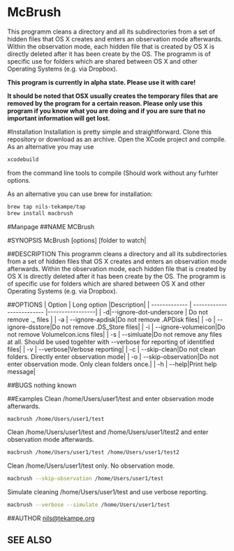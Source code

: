 # McBrush
This programm cleans a directory and all its subdirectories from a set of hidden files that OS X creates and enters an observation mode afterwards. Within the observation mode, each hidden file that is created by OS X is directly deleted after it has been create by the OS.
The programm is of specific use for folders which are shared between OS X and other Operating Systems (e.g. via Dropbox).

**This program is currently in alpha state. Please use it with care!**

**It should be noted that OSX usually creates the temporary files that are removed by the program for a certain reason. Please only use this program if you know what you are doing and if you are sure that no important information will get lost.**

#Installation
Installation is pretty simple and straightforward. Clone this repository or download as an archive. Open the XCode project and compile. As an alternative you may use
```bash
xcodebuild
```
from the command line tools to compile (Should work without any furhter options. 

As an alternative you can use brew for installation:
```bash
brew tap nils-tekampe/tap
brew install macbrush
```

#Manpage 
##NAME
MCBrush 

#SYNOPSIS
McBrush [options] [folder to watch|

##DESCRIPTION
This programm cleans a directory and all its subdirectories from a set of hidden files that OS X creates and enters an observation mode afterwards. Within the observation mode, each hidden file that is created by OS X is directly deleted after it has been create by the OS.
The programm is of specific use for folders which are shared between OS X and other Operating Systems (e.g. via Dropbox).

##OPTIONS
| Option | Long option |Description|
| ------------- | ------------------------- |-----------------|
| -d|--ignore-dot-underscore  | Do not remove ._ files |
| -a | --ignore-apdisk|Do not remove .APDisk files|
| -o | --ignore-dsstore|Do not remove .DS_Store files|
| -i | --ignore-volumeicon|Do not remove VolumeIcon.icns files|
| -s | --simluate|Do not remove any files at all. Should be used togehter with --verbose for reporting of identified files|
| -v | --verbose|Verbose reporting|
| -c | --skip-clean|Do not clean folders. Directly enter observation mode|
| -o | --skip-observation|Do not enter observation mode. Only clean folders once.|
| -h | --help|Print help message|


##BUGS
nothing known 

##Examples
Clean /home/Users/user1/test and enter observation mode afterwards.
```bash
macbrush /home/Users/user1/test
```
Clean /home/Users/user1/test and /home/Users/user1/test2 and enter observation mode afterwards.
```bash
macbrush /home/Users/user1/test /home/Users/user1/test2
```
Clean /home/Users/user1/test only. No observation mode.
```bash
macbrush --skip-observation /home/Users/user1/test
```
Simulate cleaning /home/Users/user1/test and use verbose reporting. 
```bash
macbrush --verbose --simulate /home/Users/user1/test
```

##AUTHOR
nils@tekampe.org

SEE ALSO
-

